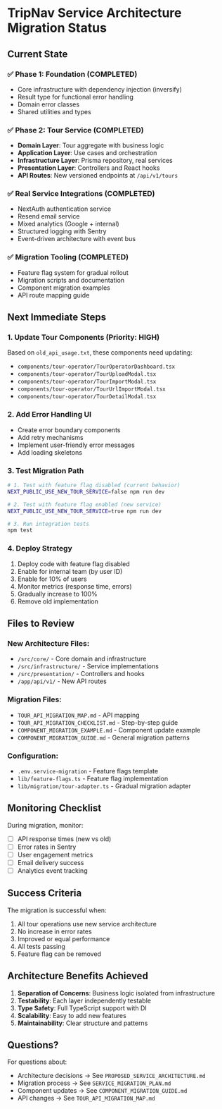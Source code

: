 # TripNav Service Architecture Migration Status

## Current State

### ✅ Phase 1: Foundation (COMPLETED)
- Core infrastructure with dependency injection (inversify)
- Result type for functional error handling
- Domain error classes
- Shared utilities and types

### ✅ Phase 2: Tour Service (COMPLETED)
- **Domain Layer**: Tour aggregate with business logic
- **Application Layer**: Use cases and orchestration
- **Infrastructure Layer**: Prisma repository, real services
- **Presentation Layer**: Controllers and React hooks
- **API Routes**: New versioned endpoints at `/api/v1/tours`

### ✅ Real Service Integrations (COMPLETED)
- NextAuth authentication service
- Resend email service
- Mixed analytics (Google + internal)
- Structured logging with Sentry
- Event-driven architecture with event bus

### ✅ Migration Tooling (COMPLETED)
- Feature flag system for gradual rollout
- Migration scripts and documentation
- Component migration examples
- API route mapping guide

## Next Immediate Steps

### 1. Update Tour Components (Priority: HIGH)
Based on `old_api_usage.txt`, these components need updating:
- `components/tour-operator/TourOperatorDashboard.tsx`
- `components/tour-operator/TourUploadModal.tsx`
- `components/tour-operator/TourImportModal.tsx`
- `components/tour-operator/TourUrlImportModal.tsx`
- `components/tour-operator/TourDetailModal.tsx`

### 2. Add Error Handling UI
- Create error boundary components
- Add retry mechanisms
- Implement user-friendly error messages
- Add loading skeletons

### 3. Test Migration Path
```bash
# 1. Test with feature flag disabled (current behavior)
NEXT_PUBLIC_USE_NEW_TOUR_SERVICE=false npm run dev

# 2. Test with feature flag enabled (new service)
NEXT_PUBLIC_USE_NEW_TOUR_SERVICE=true npm run dev

# 3. Run integration tests
npm test
```

### 4. Deploy Strategy
1. Deploy code with feature flag disabled
2. Enable for internal team (by user ID)
3. Enable for 10% of users
4. Monitor metrics (response time, errors)
5. Gradually increase to 100%
6. Remove old implementation

## Files to Review

### New Architecture Files:
- `/src/core/` - Core domain and infrastructure
- `/src/infrastructure/` - Service implementations
- `/src/presentation/` - Controllers and hooks
- `/app/api/v1/` - New API routes

### Migration Files:
- `TOUR_API_MIGRATION_MAP.md` - API mapping
- `TOUR_API_MIGRATION_CHECKLIST.md` - Step-by-step guide
- `COMPONENT_MIGRATION_EXAMPLE.md` - Component update example
- `COMPONENT_MIGRATION_GUIDE.md` - General migration patterns

### Configuration:
- `.env.service-migration` - Feature flags template
- `lib/feature-flags.ts` - Feature flag implementation
- `lib/migration/tour-adapter.ts` - Gradual migration adapter

## Monitoring Checklist

During migration, monitor:
- [ ] API response times (new vs old)
- [ ] Error rates in Sentry
- [ ] User engagement metrics
- [ ] Email delivery success
- [ ] Analytics event tracking

## Success Criteria

The migration is successful when:
1. All tour operations use new service architecture
2. No increase in error rates
3. Improved or equal performance
4. All tests passing
5. Feature flag can be removed

## Architecture Benefits Achieved

1. **Separation of Concerns**: Business logic isolated from infrastructure
2. **Testability**: Each layer independently testable
3. **Type Safety**: Full TypeScript support with DI
4. **Scalability**: Easy to add new features
5. **Maintainability**: Clear structure and patterns

## Questions?

For questions about:
- Architecture decisions → See `PROPOSED_SERVICE_ARCHITECTURE.md`
- Migration process → See `SERVICE_MIGRATION_PLAN.md`
- Component updates → See `COMPONENT_MIGRATION_GUIDE.md`
- API changes → See `TOUR_API_MIGRATION_MAP.md`